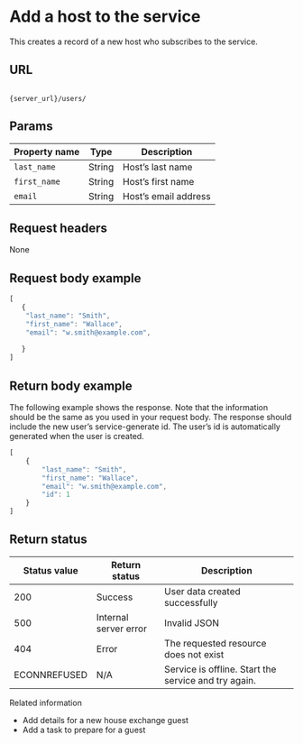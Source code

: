 # Add a host to the service

This creates a record of a new host who subscribes to the service.

## URL

```shell

{server_url}/users/
```

## Params

| Property name | Type | Description |
| ------------- | ----------- | ----------- |
| `last_name` | String | Host’s last name |
| `first_name` | String | Host’s first name|
| `email` | String |Host’s email address |

## Request headers

None

## Request body example

```js
[
   {
    "last_name": "Smith",
    "first_name": "Wallace",
    "email": "w.smith@example.com",
    
   }
]
```

## Return body example

The following example shows the response. Note that the information should be the same as you used in your request body. The response should include the new user’s service-generate id. The user’s id is automatically generated when the user is created.

```js
[
    {
        "last_name": "Smith",
        "first_name": "Wallace",
        "email": "w.smith@example.com",
        "id": 1
    }
]
```

## Return status

| Status value | Return status | Description |
| ------------- | ----------- | ----------- |
| 200 | Success | User data created successfully |
| 500 | Internal server error | Invalid JSON |
| 404 | Error | The requested resource does not exist |
| ECONNREFUSED | N/A | Service is offline. Start the service and try again. |

Related information

* Add details for a new house exchange guest
* Add a task to prepare for a guest

